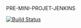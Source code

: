 PRE-MINI-PROJET-JENKINS

[![Build Status](https://jenkins.auget-labs.space/buildStatus/icon?job=alpinehelloworld-jenkins)](https://jenkins.auget-labs.space/job/alpinehelloworld-jenkins/)